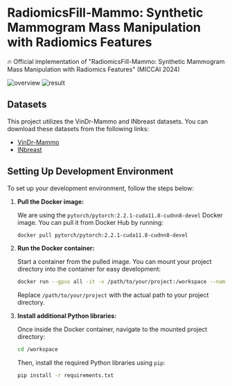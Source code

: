 # RadiomicsFill-Mammo: Synthetic Mammogram Mass Manipulation with Radiomics Features

:fire:  Official implementation of "RadiomicsFill-Mammo: Synthetic Mammogram Mass Manipulation with Radiomics Features" (MICCAI 2024)

![overview](images/overview.png)
![result](images/result.png)

## Datasets

This project utilizes the VinDr-Mammo and INbreast datasets. You can download these datasets from the following links:

- <a href="https://www.physionet.org/content/vindr-mammo/1.0.0/" target="_blank">VinDr-Mammo</a>
- <a href="https://www.kaggle.com/datasets/martholi/inbreast" target="_blank">INbreast</a>

## Setting Up Development Environment

To set up your development environment, follow the steps below:

1. **Pull the Docker image:**

    We are using the `pytorch/pytorch:2.2.1-cuda11.8-cudnn8-devel` Docker image. You can pull it from Docker Hub by running:

    ```sh
    docker pull pytorch/pytorch:2.2.1-cuda11.8-cudnn8-devel
    ```

2. **Run the Docker container:**

    Start a container from the pulled image. You can mount your project directory into the container for easy development:

    ```sh
    docker run --gpus all -it -v /path/to/your/project:/workspace --name radiomicsfill-mammo pytorch/pytorch:2.2.1-cuda11.8-cudnn8-devel /bin/bash
    ```

    Replace `/path/to/your/project` with the actual path to your project directory.

3. **Install additional Python libraries:**

    Once inside the Docker container, navigate to the mounted project directory:

    ```sh
    cd /workspace
    ```

    Then, install the required Python libraries using `pip`:

    ```sh
    pip install -r requirements.txt
    ```
